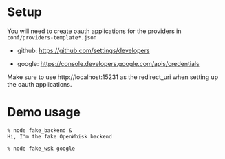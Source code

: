 # Setup

You will need to create oauth applications for the providers in `conf/providers-template*.json`

- github: https://github.com/settings/developers

- google: https://console.developers.google.com/apis/credentials

Make sure to use http://localhost:15231 as the redirect_uri when setting up the oauth applications.


# Demo usage

```
% node fake_backend &
Hi, I'm the fake OpenWhisk backend

% node fake_wsk google
```